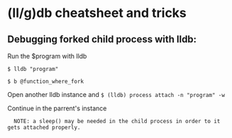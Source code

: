 # (ll/g)db cheatsheet and tricks

## Debugging forked child process with lldb:
   Run the $program with lldb
   
   ` $ lldb "program" `
   
   ` $ b @function_where_fork `
   
   Open another lldb instance and `$ (lldb) process attach -n "program" -w`
   
   Continue in the parrent's instance
      
      NOTE: a sleep() may be needed in the child process in order to it gets attached properly.
